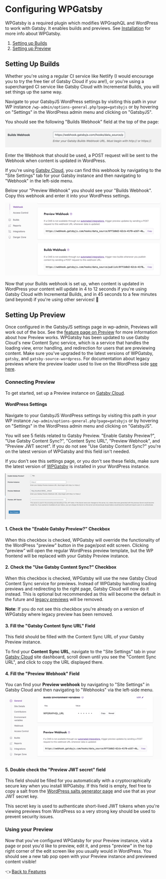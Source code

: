 # Configuring WPGatsby

WPGatsby is a required plugin which modifies WPGraphQL and WordPress to work with Gatsby. It enables builds and previews. See [Installation](../getting-started.md#required-wordpress-dependencies) for more info about WPGatsby.

1. [Setting up Builds](#setting-up-builds)
2. [Setting up Preview](#setting-up-preview)

## Setting Up Builds

Whether you're using a regular CI service like Netlify (I would encourage you to try the free tier of Gatsby Cloud if you are!), or you're using a supercharged CI service like Gatsby Cloud with Incremental Builds, you will set things up the same way.

Navigate to your GatsbyJS WordPress settings by visiting this path in your WP instance `/wp-admin/options-general.php?page=gatsbyjs` or by hovering on "Settings" in the WordPress admin menu and clicking on "GatsbyJS".

You should see the following "Builds Webhook" field at the top of the page:

![WPGatsby Builds Webhook Screenshot](../../docs/assets/wp-gatsby-builds-webhook-settings.png)

Enter the Webhook that should be used, a POST request will be sent to the Webhook when content is updated in WordPress.

If you're using [Gatsby Cloud](https://www.gatsbyjs.com/dashboard/sites), you can find this webhook by navigating to the "Site Settings" tab for your Gatsby instance and then navigating to "Webhook" in the left-side menu.

Below your "Preview Webhook" you should see your "Builds Webhook". Copy this webhook and enter it into your WordPress settings.

![Gatsby Cloud Builds Webhook Screenshot](../../docs/assets/gatsby-cloud-builds-webhook.png)

Now that your Builds webhook is set up, when content is updated in WordPress your content will update in 4 to 12 seconds if you're using Gatsby Cloud with Incremental Builds, and in 45 seconds to a few minutes (and beyond) if you're using other services! :rocket:

## Setting Up Preview

Once configured in the GatsbyJS settings page in wp-admin, Previews will work out of the box. See the [feature page on Preview](../features/preview.md) for more information about how Preview works. WPGatsby has been updated to use Gatsby Cloud's new Content Sync service, which is a service that handles the loading view, error handling, and redirection for users that are previewing content. Make sure you've upgraded to the latest versions of WPGatsby, `gatsby`, and `gatsby-source-wordpress`. For documentation about legacy previews where the preview loader used to live on the WordPress side [see here](./configuring-previews-legacy.md).

### Connecting Preview

To get started, set up a Preview instance on [Gatsby Cloud](https://www.gatsbyjs.com/).

#### WordPress Settings

Navigate to your GatsbyJS WordPress settings by visiting this path in your WP instance `/wp-admin/options-general.php?page=gatsbyjs` or by hovering on "Settings" in the WordPress admin menu and clicking on "GatsbyJS".

You will see 5 fields related to Gatsby Preview. "Enable Gatsby Preview?", "Use Gatsby Content Sync?", "Content Sync URL", "Preview Webhook", and "Preview JWT secret". If you do not see "Use Gatsby Content Sync?" you're on the latest version of WPGatsby and this field isn't needed.

If you don't see this settings page, or you don't see these fields, make sure the latest version of [WPGatsby](https://github.com/gatsbyjs/wp-gatsby) is installed in your WordPress instance.

![wp-gatsbyjs-preview-settings](../../docs/assets/wp-gatsbyjs-preview-settings.png)

#### 1. Check the "Enable Gatsby Preview?" Checkbox

When this checkbox is checked, WPGatsby will override the functionality of the WordPress "preview" button in the page/post edit screen. Clicking "preview" will open the regular WordPress preview template, but the WP frontend will be replaced with your Gatsby Preview instance.

#### 2. Check the "Use Gatsby Content Sync?" Checkbox

When this checkbox is checked, WPGatsby will use the new Gatsby Cloud Content Sync service for previews. Instead of WPGatsby handling loading previews and redirecting to the right page, Gatsby Cloud will now do it instead. This is optional but recommended as this will become the default in the future and [legacy previews](./configuring-previews-legacy.md) will be removed.

**Note**: If you do not see this checkbox you're already on a version of WPGatsby where legacy preview has been removed.

#### 3. Fill the "Gatsby Content Sync URL" Field

This field should be filled with the Content Sync URL of your Gatsby Preview instance.

To find your **Content Sync URL**, navigate to the "Site Settings" tab in your [Gatsby Cloud](https://www.gatsbyjs.com/dashboard/sites) site dashboard, scroll down until you see the "Content Sync URL", and click to copy the URL displayed there.

#### 4. Fill the "Preview Webhook" Field

You can find your **Preview webhook** by navigating to "Site Settings" in Gatsby Cloud and then navigating to "Webhooks" via the left-side menu.

![Gatsby Cloud Preview Webhook URL](../../docs/assets/gatsby-cloud-preview-webhook-url.png)

#### 5. Double check the "Preview JWT secret" field

This field should be filled for you automatically with a cryptocraphically secure key when you install WPGatsby. If this field is empty, feel free to copy a salt from the [WordPress salts generator page](https://api.wordpress.org/secret-key/1.1/salt) and use that as your JWT secret key.

This secret key is used to authenticate short-lived JWT tokens when you're viewing previews from WordPress so a very strong key should be used to prevent security issues.

### Using your Preview

Now that you've configured WPGatsby for your Preview instance, visit a page or post you'd like to preview, edit it, and press "preview" in the top right corner of the edit screen like you usually would in WordPress. You should see a new tab pop open with your Preview instance and previewed content visible!

:point_left: [Back to Features](./index.md)

